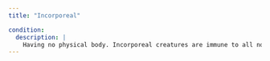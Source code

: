 ```yaml
---
title: "Incorporeal"

condition:
  description: |
    Having no physical body. Incorporeal creatures are immune to all nonmagical attack forms. They can be harmed only by other incorporeal creatures, +1 or better magic weapons, spells, spell-like effects, or supernatural effects.
---
```

